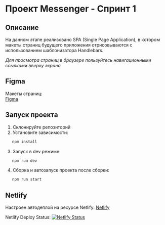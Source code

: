 # Проект Messenger - Спринт 1

## Описание

На данном этапе реализовано SPA (Single Page Application), в котором макеты страниц будущего приложения отрисовываются с использованием шаблонизатора Handlebars.

*Для просмотра страниц в браузере пользуйтесь навигационными ссылками вверху экрана*

## Figma

Макеты страниц:  
[Figma](https://www.figma.com/design/QsRWb0YdpL9gF1JGpR68Ir/Sprint_1?node-id=0-1&t=vrBrbnodClsUejpx-1)

## Запуск проекта

1. Склонируйте репозиторий
2. Установите зависимости:
```bash
   npm install
   ```
3. Запуск в dev режиме:
```bash
   npm run dev
   ```
4. Сборка и автозапуск проекта после сборки:
```bash
   npm run start
   ```

## Netlify
Настроен автодеплой на ресурсе Netlify:
[Netlify](https://scintillating-lamington-ac8ea7.netlify.app)

Netlify Deploy Status: [![Netlify Status](https://api.netlify.com/api/v1/badges/67a4ab37-6f6e-4bc3-b617-027187af389b/deploy-status)](https://app.netlify.com/projects/scintillating-lamington-ac8ea7/deploys)